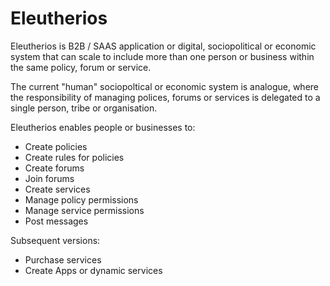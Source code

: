 # Eleutherios

Eleutherios is B2B / SAAS application or digital, sociopolitical or economic system that can scale to include more than one person or business within the same policy, forum or service.

The current "human" sociopoltical or economic system is analogue, where the responsibility of managing polices, forums or services is delegated to a single person, tribe or organisation.

Eleutherios enables people or businesses to:

- Create policies
- Create rules for policies
- Create forums
- Join forums
- Create services
- Manage policy permissions
- Manage service permissions
- Post messages

Subsequent versions:

- Purchase services
- Create Apps or dynamic services